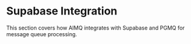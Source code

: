 # Supabase Integration

This section covers how AIMQ integrates with Supabase and PGMQ for message queue processing.
